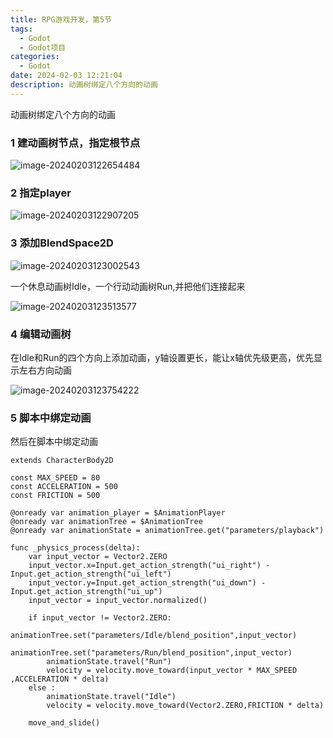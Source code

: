 ```yaml
---
title: RPG游戏开发，第5节
tags:
  - Godot
  - Godot项目
categories:
  - Godot
date: 2024-02-03 12:21:04
description: 动画树绑定八个方向的动画
---
```


动画树绑定八个方向的动画

### 1 建动画树节点，指定根节点

![image-20240203122654484](http://cdn.this0.com/blog/img/image-20240203122654484.png?OSSAccessKeyId=LTAI5tAje5MhbPSKCC6QdGZb&Expires=9000000000&Signature=CC1NUMpcku/8nNcIyO8uo4Uk8ZA=&x-oss-process=style/cdn.this0)

### 2 指定player

![image-20240203122907205](http://cdn.this0.com/blog/img/image-20240203122907205.png?OSSAccessKeyId=LTAI5tAje5MhbPSKCC6QdGZb&Expires=9000000001&Signature=Rb/fp8/Ms/bCfIsITzCeVhGFqGM=&x-oss-process=style/cdn.this0)

### 3 添加BlendSpace2D

![image-20240203123002543](http://cdn.this0.com/blog/img/image-20240203123002543.png?OSSAccessKeyId=LTAI5tAje5MhbPSKCC6QdGZb&Expires=9000000001&Signature=DT8YsHngVW8uYuJgWFc/IARBhfI=&x-oss-process=style/cdn.this0)

一个休息动画树Idle，一个行动动画树Run,并把他们连接起来

![image-20240203123513577](http://cdn.this0.com/blog/img/image-20240203123513577.png)

### 4 编辑动画树

在Idle和Run的四个方向上添加动画，y轴设置更长，能让x轴优先级更高，优先显示左右方向动画

![image-20240203123754222](http://cdn.this0.com/blog/img/image-20240203123754222.png?OSSAccessKeyId=LTAI5tAje5MhbPSKCC6QdGZb&Expires=9000000000&Signature=T37BPRFic14uREsiGBHXSCmEb7k=&x-oss-process=style/cdn.this0)

### 5 脚本中绑定动画

然后在脚本中绑定动画

```
extends CharacterBody2D

const MAX_SPEED = 80
const ACCELERATION = 500
const FRICTION = 500

@onready var animation_player = $AnimationPlayer
@onready var animationTree = $AnimationTree
@onready var animationState = animationTree.get("parameters/playback")

func _physics_process(delta):
	var input_vector = Vector2.ZERO
	input_vector.x=Input.get_action_strength("ui_right") - Input.get_action_strength("ui_left")
	input_vector.y=Input.get_action_strength("ui_down") - Input.get_action_strength("ui_up")
	input_vector = input_vector.normalized()
	
	if input_vector != Vector2.ZERO:
		animationTree.set("parameters/Idle/blend_position",input_vector) 
		animationTree.set("parameters/Run/blend_position",input_vector)
		animationState.travel("Run")
		velocity = velocity.move_toward(input_vector * MAX_SPEED ,ACCELERATION * delta) 
	else :
		animationState.travel("Idle")
		velocity = velocity.move_toward(Vector2.ZERO,FRICTION * delta)
	
	move_and_slide()

```

